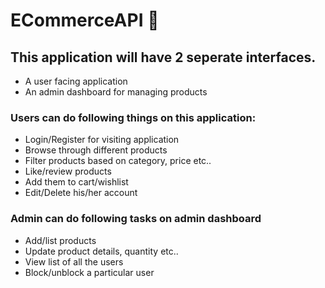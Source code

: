 # ECommerceAPI 🛒

## This application will have 2 seperate interfaces.

- A user facing application
- An admin dashboard for managing products

### Users can do following things on this application:

- Login/Register for visiting application
- Browse through different products
- Filter products based on category, price etc..
- Like/review products
- Add them to cart/wishlist
- Edit/Delete his/her account

### Admin can do following tasks on admin dashboard

- Add/list products
- Update product details, quantity etc..
- View list of all the users
- Block/unblock a particular user

